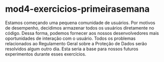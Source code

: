 # mod4-exercicios-primeirasemana

Estamos começando uma pequena comunidade de usuários. Por motivos de desempenho, decidimos armazenar todos os usuários diretamente no código. Dessa forma, podemos fornecer aos nossos desenvolvedores mais oportunidades de interação com o usuário.
Todos os problemas relacionados ao Regulamento Geral sobre a Proteção de Dados serão resolvidos algum outro dia. Esta seria a base para nossos futuros experimentos durante esses exercícios.